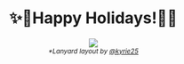 

<div align="center">
<h1>✨🎄Happy Holidays!🎄✨</h1>
<a href="https://discord.com/users/140181301255733249">
<img src="https://lanyard.habanerospices.com/api/140181301255733249"/>
</a>
<br>
<sub><i>*Lanyard layout by <a href="https://github.com/kyrie25">@kyrie25</a></i></sub>
</div>
